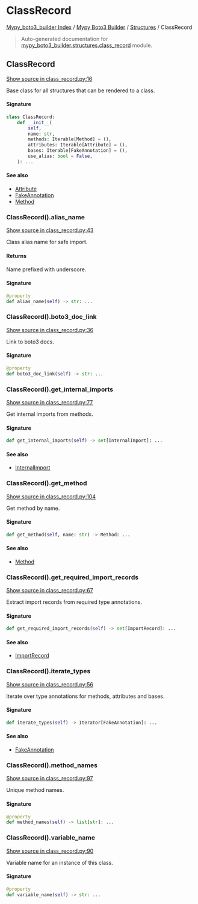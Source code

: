 # ClassRecord

[Mypy_boto3_builder Index](../../README.md#mypy_boto3_builder-index) /
[Mypy Boto3 Builder](../index.md#mypy-boto3-builder) /
[Structures](./index.md#structures) /
ClassRecord

> Auto-generated documentation for [mypy_boto3_builder.structures.class_record](https://github.com/youtype/mypy_boto3_builder/blob/main/mypy_boto3_builder/structures/class_record.py) module.

## ClassRecord

[Show source in class_record.py:16](https://github.com/youtype/mypy_boto3_builder/blob/main/mypy_boto3_builder/structures/class_record.py#L16)

Base class for all structures that can be rendered to a class.

#### Signature

```python
class ClassRecord:
    def __init__(
        self,
        name: str,
        methods: Iterable[Method] = (),
        attributes: Iterable[Attribute] = (),
        bases: Iterable[FakeAnnotation] = (),
        use_alias: bool = False,
    ): ...
```

#### See also

- [Attribute](./attribute.md#attribute)
- [FakeAnnotation](../type_annotations/fake_annotation.md#fakeannotation)
- [Method](./method.md#method)

### ClassRecord().alias_name

[Show source in class_record.py:43](https://github.com/youtype/mypy_boto3_builder/blob/main/mypy_boto3_builder/structures/class_record.py#L43)

Class alias name for safe import.

#### Returns

Name prefixed with underscore.

#### Signature

```python
@property
def alias_name(self) -> str: ...
```

### ClassRecord().boto3_doc_link

[Show source in class_record.py:36](https://github.com/youtype/mypy_boto3_builder/blob/main/mypy_boto3_builder/structures/class_record.py#L36)

Link to boto3 docs.

#### Signature

```python
@property
def boto3_doc_link(self) -> str: ...
```

### ClassRecord().get_internal_imports

[Show source in class_record.py:77](https://github.com/youtype/mypy_boto3_builder/blob/main/mypy_boto3_builder/structures/class_record.py#L77)

Get internal imports from methods.

#### Signature

```python
def get_internal_imports(self) -> set[InternalImport]: ...
```

#### See also

- [InternalImport](../type_annotations/internal_import.md#internalimport)

### ClassRecord().get_method

[Show source in class_record.py:104](https://github.com/youtype/mypy_boto3_builder/blob/main/mypy_boto3_builder/structures/class_record.py#L104)

Get method by name.

#### Signature

```python
def get_method(self, name: str) -> Method: ...
```

#### See also

- [Method](./method.md#method)

### ClassRecord().get_required_import_records

[Show source in class_record.py:67](https://github.com/youtype/mypy_boto3_builder/blob/main/mypy_boto3_builder/structures/class_record.py#L67)

Extract import records from required type annotations.

#### Signature

```python
def get_required_import_records(self) -> set[ImportRecord]: ...
```

#### See also

- [ImportRecord](../import_helpers/import_record.md#importrecord)

### ClassRecord().iterate_types

[Show source in class_record.py:56](https://github.com/youtype/mypy_boto3_builder/blob/main/mypy_boto3_builder/structures/class_record.py#L56)

Iterate over type annotations for methods, attributes and bases.

#### Signature

```python
def iterate_types(self) -> Iterator[FakeAnnotation]: ...
```

#### See also

- [FakeAnnotation](../type_annotations/fake_annotation.md#fakeannotation)

### ClassRecord().method_names

[Show source in class_record.py:97](https://github.com/youtype/mypy_boto3_builder/blob/main/mypy_boto3_builder/structures/class_record.py#L97)

Unique method names.

#### Signature

```python
@property
def method_names(self) -> list[str]: ...
```

### ClassRecord().variable_name

[Show source in class_record.py:90](https://github.com/youtype/mypy_boto3_builder/blob/main/mypy_boto3_builder/structures/class_record.py#L90)

Variable name for an instance of this class.

#### Signature

```python
@property
def variable_name(self) -> str: ...
```
